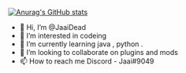 [![Anurag's GitHub stats](https://github-readme-stats.vercel.app/api?username=JaaiDead)](https://github.com/anuraghazra/github-readme-stats)
- 👋 Hi, I’m @JaaiDead
- 👀 I’m interested in codeing
- 🌱 I’m currently learning java , python .
- 💞️ I’m looking to collaborate on plugins and mods 
- 📫 How to reach me Discord - Jaai#9049

<!---
JaaiDead/JaaiDead is a ✨ special ✨ repository because its `README.md` (this file) appears on your GitHub profile.
You can click the Preview link to take a look at your changes.
--->
